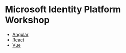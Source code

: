 
# Microsoft Identity Platform Workshop

- [Angular](angular/readme.md)
- [React](react/readme.md) 
- [Vue](vue/readme.md)
